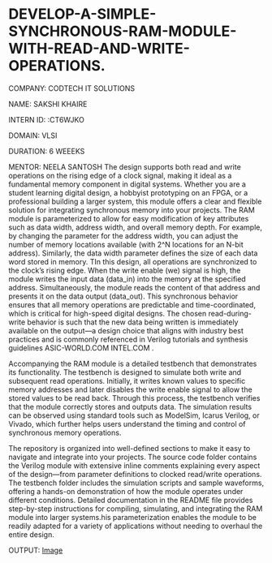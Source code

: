 # DEVELOP-A-SIMPLE-SYNCHRONOUS-RAM-MODULE-WITH-READ-AND-WRITE-OPERATIONS.
COMPANY: CODTECH IT SOLUTIONS

NAME: SAKSHI KHAIRE 

INTERN ID: :CT6WJKO

DOMAIN: VLSI

DURATION: 6 WEEEKS

MENTOR: NEELA SANTOSH
The design supports both read and write operations on the rising edge of a clock signal, making it ideal as a fundamental memory component in digital systems. Whether you are a student learning digital design, a hobbyist prototyping on an FPGA, or a professional building a larger system, this module offers a clear and flexible solution for integrating synchronous memory into your projects.
The RAM module is parameterized to allow for easy modification of key attributes such as data width, address width, and overall memory depth. For example, by changing the parameter for the address width, you can adjust the number of memory locations available (with 2^N locations for an N-bit address). Similarly, the data width parameter defines the size of each data word stored in memory. TIn this design, all operations are synchronized to the clock’s rising edge. When the write enable (we) signal is high, the module writes the input data (data_in) into the memory at the specified address. Simultaneously, the module reads the content of that address and presents it on the data output (data_out). This synchronous behavior ensures that all memory operations are predictable and time-coordinated, which is critical for high-speed digital designs. The chosen read-during-write behavior is such that the new data being written is immediately available on the output—a design choice that aligns with industry best practices and is commonly referenced in Verilog tutorials and synthesis guidelines 
ASIC-WORLD.COM
​
INTEL.COM
.

Accompanying the RAM module is a detailed testbench that demonstrates its functionality. The testbench is designed to simulate both write and subsequent read operations. Initially, it writes known values to specific memory addresses and later disables the write enable signal to allow the stored values to be read back. Through this process, the testbench verifies that the module correctly stores and outputs data. The simulation results can be observed using standard tools such as ModelSim, Icarus Verilog, or Vivado, which further helps users understand the timing and control of synchronous memory operations.

The repository is organized into well-defined sections to make it easy to navigate and integrate into your projects. The source code folder contains the Verilog module with extensive inline comments explaining every aspect of the design—from parameter definitions to clocked read/write operations. The testbench folder includes the simulation scripts and sample waveforms, offering a hands-on demonstration of how the module operates under different conditions. Detailed documentation in the README file provides step-by-step instructions for compiling, simulating, and integrating the RAM module into larger systems.his parameterization enables the module to be readily adapted for a variety of applications without needing to overhaul the entire design.

OUTPUT:
[Image](https://github.com/user-attachments/assets/c06e9899-8c69-43ef-980d-a24dc0531df3)
